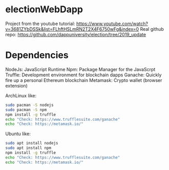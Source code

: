 # electionWebDapp

Project from the youtube tutorial: https://www.youtube.com/watch?v=3681ZYbDSSk&list=FLhftHSLmRN2T2X4F6750wFg&index=0
Real github repo: https://github.com/dappuniversity/election/tree/2019_update

# Dependencies

NodeJs: JavaScript Runtime
Npm: Package Manager for the JavaScrpt
Truffle: Development environment for blockchain dapps
Ganache: Quickly fire up a personal Ethereum blockchain 
Metamask: Crypto wallet (browser extension)

ArchLinux like:
```bash
sudo pacman -S nodejs
sudo pacman -S npm 
npm install -g truffle
echo "Check: https://www.trufflesuite.com/ganache"
echo "Check: https://metamask.io/"
```

Ubuntu like:
```bash
sudo apt install nodejs 
sudo apt install npm 
npm install -g truffle
echo "Check: https://www.trufflesuite.com/ganache"
echo "Check: https://metamask.io/"
```

